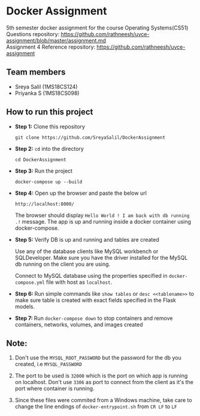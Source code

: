# Docker Assignment

5th semester docker assignment for the course Operating Systems(CS51) <br>
Questions repository: https://github.com/rathneesh/uvce-assignment/blob/master/assignment.md <br>
Assignment 4 Reference repository: https://github.com/rathneesh/uvce-assignment <br>

## Team members
- Sreya Salil (1MS18CS124)
- Priyanka S (1MS18CS098)

## How to run this project
- <b>Step 1:</b> Clone this repository <br>
   ``` 
   git clone https://github.com/SreyaSalil/DockerAssignment
   ```

- <b>Step 2:</b> `cd` into the directory<br>
  ```
  cd DockerAssignment
  ```
- <b>Step 3:</b> Run the project
  ```
  docker-compose up --build
  ```
- <b>Step 4:</b> Open up the browser and paste the below url
  ```
  http://localhost:8000/
  ```
  The browser should display ```Hello World ! I am back with db running .!``` message. The app is up and running inside a docker container using docker-compose.

- <b>Step 5:</b> Verify DB is up and running and tables are created

  Use any of the database clients like MySQL workbench or SQLDeveloper. Make sure you have the driver installed for the MySQL db     running on the client you are using.

  Connect to MySQL database using the properties specified in ```docker-compose.yml``` file with host as ```localhost```.
  
- <b>Step 6: </b> Run simple commands like ```show tables``` or ```desc <<tablename>>``` to make sure table is created with exact fields specified in the Flask models. 

- <b>Step 7: </b> Run ```docker-compose down``` to stop containers and remove containers, networks, volumes, and images created
## Note:

1. Don't use the ```MYSQL_ROOT_PASSWORD``` but the password for the db you created, i.e ```MYSQL_PASSWORD```

2. The port to be used is ```32000``` which is the port on which app is running on localhost. Don't use ```3306``` as port to connect from the client as it's the port where container is running.

3. Since these files were commited from a Windows machine, take care to change the line endings of ```docker-entrypoint.sh``` from ```CR LF``` to ```LF```
   
